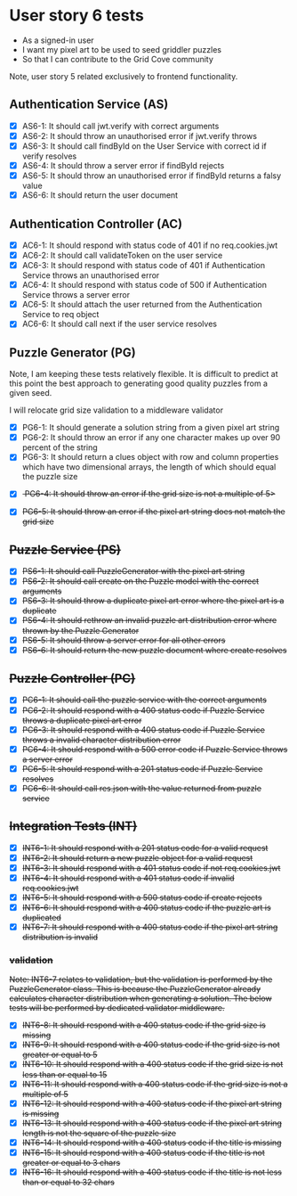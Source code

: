 # User story 6 tests

- As a signed-in user
- I want my pixel art to be used to seed griddler puzzles
- So that I can contribute to the Grid Cove community

Note, user story 5 related exclusively to frontend functionality.

## Authentication Service (AS)

- [x] AS6-1: It should call jwt.verify with correct arguments
- [x] AS6-2: It should throw an unauthorised error if jwt.verify throws
- [x] AS6-3: It should call findById on the User Service with correct id if verify resolves
- [x] AS6-4: It should throw a server error if findById rejects
- [x] AS6-5: It should throw an unauthorised error if findById returns a falsy value
- [x] AS6-6: It should return the user document

## Authentication Controller (AC)

- [x] AC6-1: It should respond with status code of 401 if no req.cookies.jwt
- [x] AC6-2: It should call validateToken on the user service
- [x] AC6-3: It should respond with status code of 401 if Authentication Service throws an unauthorised error
- [x] AC6-4: It should respond with status code of 500 if Authentication Service throws a server error
- [x] AC6-5: It should attach the user returned from the Authentication Service to req object
- [x] AC6-6: It should call next if the user service resolves

## Puzzle Generator (PG)

Note, I am keeping these tests relatively flexible. It is difficult to predict at this point the best approach to generating good quality puzzles from a given seed.

I will relocate grid size validation to a middleware validator

- [x] PG6-1: It should generate a solution string from a given pixel art string
- [x] PG6-2: It should throw an error if any one character makes up over 90 percent of the string
- [x] PG6-3: It should return a clues object with row and column properties which have two dimensional arrays, the length of which should equal the puzzle size
<!-- markdownlint-disable-next-line -->
- [x] <s> PG6-4: It should throw an error if the grid size is not a multiple of 5></s>
<!-- markdownlint-disable-next-line -->
- [x] <s>PG6-5: It should throw an error if the pixel art string does not match the grid size<s>

## Puzzle Service (PS)

- [x] PS6-1: It should call PuzzleGenerator with the pixel art string
- [x] PS6-2: It should call create on the Puzzle model with the correct arguments
- [x] PS6-3: It should throw a duplicate pixel art error where the pixel art is a duplicate
- [x] PS6-4: It should rethrow an invalid puzzle art distribution error where thrown by the Puzzle Generator
- [x] PS6-5: It should throw a server error for all other errors
- [x] PS6-6: It should return the new puzzle document where create resolves

## Puzzle Controller (PC)

- [x] PC6-1: It should call the puzzle service with the correct arguments
- [x] PC6-2: It should respond with a 400 status code if Puzzle Service throws a duplicate pixel art error
- [x] PC6-3: It should respond with a 400 status code if Puzzle Service throws a invalid character distribution error
- [x] PC6-4: It should respond with a 500 error code if Puzzle Service throws a server error
- [x] PC6-5: It should respond with a 201 status code if Puzzle Service resolves
- [x] PC6-6: It should call res.json with the value returned from puzzle service

## Integration Tests (INT)

- [x] INT6-1: It should respond with a 201 status code for a valid request
- [x] INT6-2: It should return a new puzzle object for a valid request
- [x] INT6-3: It should respond with a 401 status code if not req.cookies.jwt
- [x] INT6-4: It should respond with a 401 status code if invalid req.cookies.jwt
- [x] INT6-5: It should respond with a 500 status code if create rejects
- [x] INT6-6: It should respond with a 400 status code if the puzzle art is duplicated
- [x] INT6-7: It should respond with a 400 status code if the pixel art string distribution is invalid

### validation

Note: INT6-7 relates to validation, but the validation is performed by the PuzzleGenerator class. This is because the PuzzleGenerator already calculates character distribution when generating a solution. The below tests will be performed by dedicated validator middleware.

- [x] INT6-8: It should respond with a 400 status code if the grid size is missing
- [x] INT6-9: It should respond with a 400 status code if the grid size is not greater or equal to 5
- [x] INT6-10: It should respond with a 400 status code if the grid size is not less than or equal to 15
- [x] INT6-11: It should respond with a 400 status code if the grid size is not a multiple of 5
- [x] INT6-12: It should respond with a 400 status code if the pixel art string is missing
- [x] INT6-13: It should respond with a 400 status code if the pixel art string length is not the square of the puzzle size
- [x] INT6-14: It should respond with a 400 status code if the title is missing
- [x] INT6-15: It should respond with a 400 status code if the title is not greater or equal to 3 chars
- [x] INT6-16: It should respond with a 400 status code if the title is not less than or equal to 32 chars

